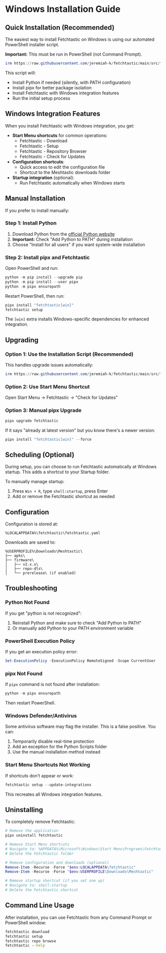 # Windows Installation Guide

## Quick Installation (Recommended)

The easiest way to install Fetchtastic on Windows is using our automated PowerShell installer script.

**Important:** This must be run in PowerShell (not Command Prompt).

```powershell
irm https://raw.githubusercontent.com/jeremiah-k/fetchtastic/main/src/fetchtastic/tools/setup_fetchtastic.ps1 | iex
```

This script will:

- Install Python if needed (silently, with PATH configuration)
- Install pipx for better package isolation
- Install Fetchtastic with Windows integration features
- Run the initial setup process

## Windows Integration Features

When you install Fetchtastic with Windows integration, you get:

- **Start Menu shortcuts** for common operations:
  - Fetchtastic - Download
  - Fetchtastic - Setup
  - Fetchtastic - Repository Browser
  - Fetchtastic - Check for Updates
- **Configuration shortcuts**:
  - Quick access to edit the configuration file
  - Shortcut to the Meshtastic downloads folder
- **Startup integration** (optional):
  - Run Fetchtastic automatically when Windows starts

## Manual Installation

If you prefer to install manually:

### Step 1: Install Python

1. Download Python from the [official Python website](https://www.python.org/downloads/)
2. **Important:** Check "Add Python to PATH" during installation
3. Choose "Install for all users" if you want system-wide installation

### Step 2: Install pipx and Fetchtastic

Open PowerShell and run:

```powershell
python -m pip install --upgrade pip
python -m pip install --user pipx
python -m pipx ensurepath
```

Restart PowerShell, then run:

```powershell
pipx install "fetchtastic[win]"
fetchtastic setup
```

The `[win]` extra installs Windows-specific dependencies for enhanced integration.

## Upgrading

### Option 1: Use the Installation Script (Recommended)

This handles upgrade issues automatically:

```powershell
irm https://raw.githubusercontent.com/jeremiah-k/fetchtastic/main/src/fetchtastic/tools/setup_fetchtastic.ps1 | iex
```

### Option 2: Use Start Menu Shortcut

Open Start Menu → Fetchtastic → "Check for Updates"

### Option 3: Manual pipx Upgrade

```powershell
pipx upgrade fetchtastic
```

If it says "already at latest version" but you know there's a newer version:

```powershell
pipx install "fetchtastic[win]" --force
```

## Scheduling (Optional)

During setup, you can choose to run Fetchtastic automatically at Windows startup. This adds a shortcut to your Startup folder.

To manually manage startup:

1. Press `Win + R`, type `shell:startup`, press Enter
2. Add or remove the Fetchtastic shortcut as needed

## Configuration

Configuration is stored at:

```
%LOCALAPPDATA%\fetchtastic\fetchtastic.yaml
```

Downloads are saved to:

```
%USERPROFILE%\Downloads\Meshtastic\
├── apks\
├── firmware\
│   ├── v2.x.x\
│   ├── repo-dls\
│   └── prerelease\ (if enabled)
```

## Troubleshooting

### Python Not Found

If you get "python is not recognized":

1. Reinstall Python and make sure to check "Add Python to PATH"
2. Or manually add Python to your PATH environment variable

### PowerShell Execution Policy

If you get an execution policy error:

```powershell
Set-ExecutionPolicy -ExecutionPolicy RemoteSigned -Scope CurrentUser
```

### pipx Not Found

If `pipx` command is not found after installation:

```powershell
python -m pipx ensurepath
```

Then restart PowerShell.

### Windows Defender/Antivirus

Some antivirus software may flag the installer. This is a false positive. You can:

1. Temporarily disable real-time protection
2. Add an exception for the Python Scripts folder
3. Use the manual installation method instead

### Start Menu Shortcuts Not Working

If shortcuts don't appear or work:

```powershell
fetchtastic setup --update-integrations
```

This recreates all Windows integration features.

## Uninstalling

To completely remove Fetchtastic:

```powershell
# Remove the application
pipx uninstall fetchtastic

# Remove Start Menu shortcuts
# Navigate to: %APPDATA%\Microsoft\Windows\Start Menu\Programs\Fetchtastic
# Delete the Fetchtastic folder

# Remove configuration and downloads (optional)
Remove-Item -Recurse -Force "$env:LOCALAPPDATA\fetchtastic"
Remove-Item -Recurse -Force "$env:USERPROFILE\Downloads\Meshtastic"

# Remove startup shortcut (if you set one up)
# Navigate to: shell:startup
# Delete the Fetchtastic shortcut
```

## Command Line Usage

After installation, you can use Fetchtastic from any Command Prompt or PowerShell window:

```cmd
fetchtastic download
fetchtastic setup
fetchtastic repo browse
fetchtastic --help
```

